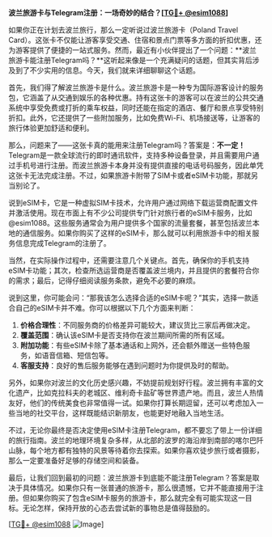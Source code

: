 **波兰旅游卡与Telegram注册：一场奇妙的结合？[[TG💪+ @esim1088](https://t.me/s/esim1088)]**

如果你正在计划去波兰旅行，那么一定听说过波兰旅游卡（Poland Travel Card）。这张卡不仅能让游客享受交通、住宿和景点门票等多方面的折扣优惠，还为游客提供了便捷的一站式服务。然而，最近有小伙伴提出了一个问题：**波兰旅游卡能注册Telegram吗？**这听起来像是一个充满疑问的话题，但其实背后涉及到了不少实用的信息。今天，我们就来详细聊聊这个话题。

首先，我们得了解波兰旅游卡是什么。波兰旅游卡是一种专为国际游客设计的服务包，它涵盖了从交通到娱乐的各种优惠。持有这张卡的游客可以在波兰的公共交通系统中享受免费或打折的乘车权益，同时还能在指定的酒店、餐厅和景点享受特别折扣。此外，它还提供了一些附加服务，比如免费Wi-Fi、机场接送等，让游客的旅行体验更加舒适和便利。

那么，问题来了——这张卡真的能用来注册Telegram吗？答案是：**不一定！** Telegram是一款全球流行的即时通讯软件，支持多种设备登录，并且需要用户通过手机号进行注册。而波兰旅游卡本身并没有提供直接的电话号码服务，因此单凭这张卡无法完成注册。不过，如果旅游卡附带了SIM卡或者eSIM卡功能，那就另当别论了。

说到eSIM卡，它是一种虚拟SIM卡技术，允许用户通过网络下载运营商配置文件并激活使用。现在市面上有不少公司提供专门针对旅行者的eSIM卡服务，比如@esim1088。这些服务通常会为用户提供多个国家的流量套餐，甚至包括波兰本地的通信服务。如果你购买了这样的eSIM卡，那么就可以利用旅游卡中的相关服务信息完成Telegram的注册了。

当然，在实际操作过程中，还需要注意几个关键点。首先，确保你的手机支持eSIM卡功能；其次，检查所选运营商是否覆盖波兰境内，并且提供的套餐符合你的需求；最后，记得仔细阅读服务条款，避免不必要的麻烦。

说到这里，你可能会问：“那我该怎么选择合适的eSIM卡呢？”其实，选择一款适合自己的eSIM卡并不难。你可以根据以下几个方面来判断：

1. **价格合理性**：不同服务商的价格差异可能较大，建议货比三家后再做决定。
2. **覆盖范围**：确认该eSIM卡是否支持你在波兰期间所需的所有区域。
3. **附加功能**：有些eSIM卡除了基本通话和上网外，还会额外赠送一些特色服务，如语音信箱、短信包等。
4. **客服支持**：良好的售后服务能够在遇到问题时为你提供及时的帮助。

另外，如果你对波兰的文化历史感兴趣，不妨提前规划好行程。波兰拥有丰富的文化遗产，比如克拉科夫的老城区、维利奇卡盐矿等世界遗产地。而且，波兰人热情友好，他们的传统美食也非常值得一试。如果你打算长期逗留，还可以考虑加入一些当地的社交平台，这样既能结识新朋友，也能更好地融入当地生活。

不过，无论你最终是否决定使用eSIM卡注册Telegram，都不要忘了带上一份详细的旅行指南。波兰的地理环境复杂多样，从北部的波罗的海沿岸到南部的喀尔巴阡山脉，每个地方都有独特的风景等待着你去探索。如果你喜欢徒步旅行或者摄影，那么一定要准备好足够的存储空间和装备。

最后，让我们回到最初的问题：波兰旅游卡到底能不能注册Telegram？答案是取决于具体情况。如果你只有一张普通的旅游卡，那么很遗憾，它并不能直接用于注册。但如果你购买了包含eSIM卡服务的旅游卡，那么就完全有可能实现这一目标。无论怎样，保持开放的心态去尝试新的事物总是值得鼓励的。

[[TG💪+ @esim1088](https://t.me/s/esim1088) ![Image](https://i.postimg.cc/4NQfJmqS/Snipaste-2025-05-13-00-14-12.png)]